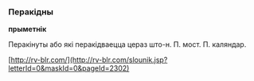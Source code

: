 ### Перакідны
**прыметнік**

Перакінуты або які перакідваецца цераз што-н. П. мост. П. каляндар.

<a rel="author">[http://rv-blr.com/](http://rv-blr.com/slounik.jsp?letterId=0&maskId=0&pageId=2302)</a>
